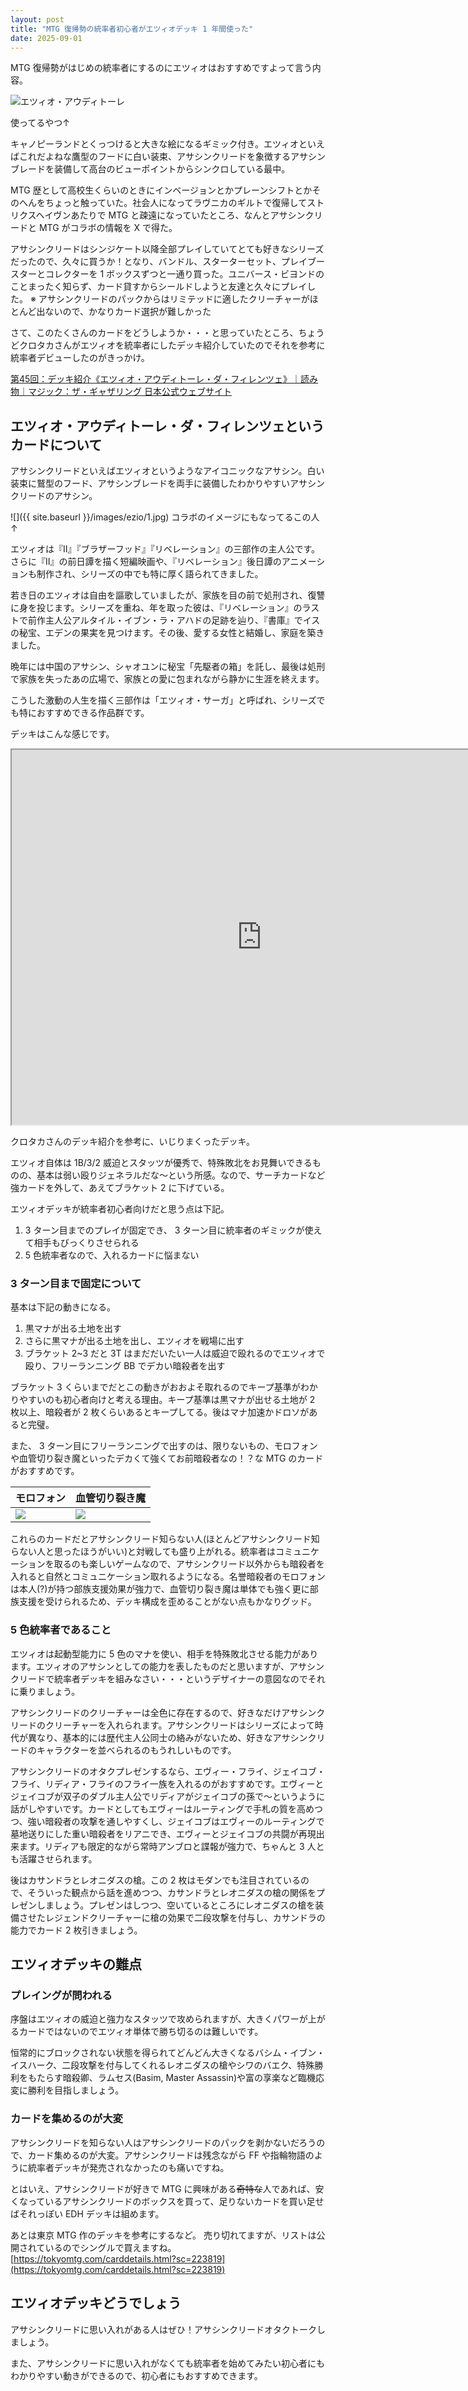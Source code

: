 ```yaml
---
layout: post
title: "MTG 復帰勢の統率者初心者がエツィオデッキ 1 年間使った"
date: 2025-09-01
---
```

MTG 復帰勢がはじめの統率者にするのにエツィオはおすすめですよって言う内容。

![エツィオ・アウディトーレ](https://api.scryfall.com/cards/acr/113/ja?format=image&version=normal)

使ってるやつ↑

キャノピーランドとくっつけると大きな絵になるギミック付き。エツィオといえばこれだよねな鷹型のフードに白い装束、アサシンクリードを象徴するアサシンブレードを装備して高台のビューポイントからシンクロしている最中。

MTG 歴として高校生くらいのときにインベージョンとかプレーンシフトとかそのへんをちょっと触っていた。社会人になってラヴニカのギルトで復帰してストリクスヘイヴンあたりで MTG と疎遠になっていたところ、なんとアサシンクリードと MTG がコラボの情報を X で得た。

アサシンクリードはシンジケート以降全部プレイしていてとても好きなシリーズだったので、久々に買うか！となり、バンドル、スターターセット、プレイブースターとコレクターを 1 ボックスずつと一通り買った。ユニバース・ビヨンドのことまったく知らず、カード貸すからシールドしようと友達と久々にプレイした。
※ アサシンクリードのパックからはリミテッドに適したクリーチャーがほとんど出ないので、かなりカード選択が難しかった

さて、このたくさんのカードをどうしようか・・・と思っていたところ、ちょうどクロタカさんがエツィオを統率者にしたデッキ紹介していたのでそれを参考に統率者デビューしたのがきっかけ。

[第45回：デッキ紹介《エツィオ・アウディトーレ・ダ・フィレンツェ》｜読み物｜マジック：ザ・ギャザリング 日本公式ウェブサイト](https://mtg-jp.com/reading/clotakacommander/0037998/)

## エツィオ・アウディトーレ・ダ・フィレンツェというカードについて

アサシンクリードといえばエツィオというようなアイコニックなアサシン。<span class="card-hover" data-scry="acr/71/ja">白い装束に鷲型のフード</span>、<span class="card-hover" data-scry="acr/73/ja">アサシンブレード</span>を両手に装備したわかりやすいアサシンクリードのアサシン。

![]({{ site.baseurl }}/images/ezio/1.jpg)
コラボのイメージにもなってるこの人↑

エツィオは『II』『ブラザーフッド』『リベレーション』の三部作の主人公です。さらに『II』の前日譚を描く短編映画や、『リベレーション』後日譚のアニメーションも制作され、シリーズの中でも特に厚く語られてきました。

若き日のエツィオは自由を謳歌していましたが、家族を目の前で処刑され、復讐に身を投じます。シリーズを重ね、年を取った彼は、『リベレーション』のラストで前作主人公アルタイル・イブン・ラ・アハドの足跡を辿り、『書庫』でイスの秘宝、エデンの果実を見つけます。その後、愛する女性と結婚し、家庭を築きました。

晩年には中国のアサシン、<span class="card-hover" data-scry="acr/63/ja">シャオユン</span>に秘宝「先駆者の箱」を託し、最後は処刑で家族を失ったあの広場で、家族との愛に包まれながら静かに生涯を終えます。

こうした激動の人生を描く三部作は「エツィオ・サーガ」と呼ばれ、シリーズでも特におすすめできる作品群です。

デッキはこんな感じです。
<iframe src="https://moxfield.com/embed/zijL3hwN9U-b0f1T2-2BBg?sortBy=manaCost&hideTotal=true&includeMana=true" frameBorder="1" height="600px" width="800px"></iframe>

クロタカさんのデッキ紹介を参考に、いじりまくったデッキ。

エツィオ自体は 1B/3/2 威迫とスタッツが優秀で、特殊敗北をお見舞いできるものの、基本は弱い殴りジェネラルだな〜という所感。なので、サーチカードなど強カードを外して、あえてブラケット 2 に下げている。

エツィオデッキが統率者初心者向けだと思う点は下記。

1. 3 ターン目までのプレイが固定でき、 3 ターン目に統率者のギミックが使えて相手もびっくりさせられる
2. 5 色統率者なので、入れるカードに悩まない

### 3 ターン目まで固定について

基本は下記の動きになる。
1. 黒マナが出る土地を出す
2. さらに黒マナが出る土地を出し、エツィオを戦場に出す
3. ブラケット 2~3 だと 3T はまだだいたい一人は威迫で殴れるのでエツィオで殴り、フリーランニング BB でデカい暗殺者を出す

ブラケット 3 くらいまでだとこの動きがおおよそ取れるのでキープ基準がわかりやすいのも初心者向けと考える理由。キープ基準は黒マナが出せる土地が 2 枚以上、暗殺者が 2 枚くらいあるとキープしてる。後はマナ加速かドロソがあると完璧。

また、 3 ターン目にフリーランニングで出すのは、限りないもの、モロフォンや血管切り裂き魔といったデカくて強くてお前暗殺者なの！？な MTG のカードがおすすめです。

| モロフォン | 血管切り裂き魔 |
|---|---|
| ![](https://api.scryfall.com/cards/mh1/1/ja?format=image&version=large) | ![](https://api.scryfall.com/cards/mkm/110/ja?format=image&version=large) |

これらのカードだとアサシンクリード知らない人(ほとんどアサシンクリード知らない人と思ったほうがいい)と対戦しても盛り上がれる。統率者はコミュニケーションを取るのも楽しいゲームなので、アサシンクリード以外からも暗殺者を入れると自然とコミュニケーション取れるようになる。名誉暗殺者のモロフォンは本人(?)が持つ部族支援効果が強力で、血管切り裂き魔は単体でも強く更に部族支援を受けられるため、デッキ構成を歪めることがない点もかなりグッド。

### 5 色統率者であること

エツィオは起動型能力に 5 色のマナを使い、相手を特殊敗北させる能力があります。エツィオのアサシンとしての能力を表したものだと思いますが、アサシンクリードで統率者デッキを組みなさい・・・というデザイナーの意図なのでそれに乗りましょう。

アサシンクリードのクリーチャーは全色に存在するので、好きなだけアサシンクリードのクリーチャーを入れられます。アサシンクリードはシリーズによって時代が異なり、基本的には歴代主人公同士の絡みがないため、好きなアサシンクリードのキャラクターを並べられるのもうれしいものです。

アサシンクリードのオタクプレゼンするなら、<span class="card-hover" data-scry="acr/19/ja">エヴィー・フライ</span>、<span class="card-hover" data-scry="acr/27/ja">ジェイコブ・フライ</span>、<span class="card-hover" data-scry="acr/60/ja">リディア・フライ</span>のフライ一族を入れるのがおすすめです。エヴィーとジェイコブが双子のダブル主人公でリディアがジェイコブの孫で〜というように話がしやすいです。カードとしてもエヴィーはルーティングで手札の質を高めつつ、強い暗殺者の攻撃を通しやすくし、ジェイコブはエヴィーのルーティングで墓地送りにした重い暗殺者をリアニでき、エヴィーとジェイコブの共闘が再現出来ます。リディアも限定的ながら常時アンブロと諜報が強力で、ちゃんと 3 人とも活躍させられます。

後は<span class="card-hover" data-scry="acr/59/ja">カサンドラ</span>と<span class="card-hover" data-scry="acr/38/ja">レオニダスの槍</span>。この 2 枚はモダンでも注目されているので、そういった観点から話を進めつつ、カサンドラとレオニダスの槍の関係をプレゼンしましょう。プレゼンはしつつ、空いているところにレオニダスの槍を装備させたレジェンドクリーチャーに槍の効果で二段攻撃を付与し、カサンドラの能力でカード 2 枚引きましょう。

## エツィオデッキの難点

### プレイングが問われる

序盤はエツィオの威迫と強力なスタッツで攻められますが、大きくパワーが上がるカードではないのでエツィオ単体で勝ち切るのは難しいです。

恒常的にブロックされない状態を得られてどんどん大きくなる<span class="card-hover" data-scry="acr/49/ja">バシム・イブン・イスハーク</span>、二段攻撃を付与してくれるレオニダスの槍や<span class="card-hover" data-scry="acr/50/ja">シワのバエク</span>、特殊勝利をもたらす<span class="card-hover" data-scry="sld/1560/en">暗殺卿、ラムセス(Basim, Master Assassin)</span>や<span class="card-hover" data-scry="xln/117/ja">富の享楽</span>など臨機応変に勝利を目指しましょう。

### カードを集めるのが大変

アサシンクリードを知らない人はアサシンクリードのパックを剥かないだろうので、カード集めるのが大変。アサシンクリードは残念ながら FF や指輪物語のように統率者デッキが発売されなかったのも痛いですね。

とはいえ、アサシンクリードが好きで MTG に興味がある~~奇特な~~人であれば、安くなっているアサシンクリードのボックスを買って、足りないカードを買い足せばそれっぽい EDH デッキは組めます。

あとは東京 MTG 作のデッキを参考にするなど。
売り切れてますが、リストは公開されているのでシングルで買えますね。
[https://tokyomtg.com/carddetails.html?sc=223819](https://tokyomtg.com/carddetails.html?sc=223819)

## エツィオデッキどうでしょう

アサシンクリードに思い入れがある人はぜひ！アサシンクリードオタクトークしましょう。

また、アサシンクリードに思い入れがなくても統率者を始めてみたい初心者にもわかりやすい動きができるので、初心者にもおすすめできます。